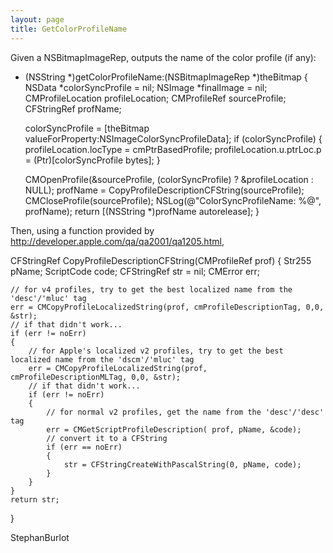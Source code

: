 ```yaml
---
layout: page
title: GetColorProfileName
---
```


 

Given a NSBitmapImageRep, outputs the name of the color profile (if any):

    
- (NSString *)getColorProfileName:(NSBitmapImageRep *)theBitmap
{
  NSData              *colorSyncProfile = nil;
  NSImage             *finalImage = nil;
  CMProfileLocation   profileLocation;
  CMProfileRef        sourceProfile;
  CFStringRef         profName;

  colorSyncProfile = [theBitmap valueForProperty:NSImageColorSyncProfileData];
  if (colorSyncProfile)
  {
    profileLocation.locType = cmPtrBasedProfile;
    profileLocation.u.ptrLoc.p = (Ptr)[colorSyncProfile bytes];
  }

  CMOpenProfile(&sourceProfile, (colorSyncProfile) ? &profileLocation : NULL);
  profName = CopyProfileDescriptionCFString(sourceProfile);
  CMCloseProfile(sourceProfile);
  NSLog(@"ColorSyncProfileName: %@", profName);
  return [(NSString *)profName autorelease];
}


Then, using a function provided by http://developer.apple.com/qa/qa2001/qa1205.html,

    
CFStringRef CopyProfileDescriptionCFString(CMProfileRef prof)
{
    Str255         pName;
    ScriptCode     code;
    CFStringRef    str = nil;
    CMError        err;


    // for v4 profiles, try to get the best localized name from the 'desc'/'mluc' tag
    err = CMCopyProfileLocalizedString(prof, cmProfileDescriptionTag, 0,0, &str);
    // if that didn't work...
    if (err != noErr)
    {
        // for Apple's localized v2 profiles, try to get the best localized name from the 'dscm'/'mluc' tag
        err = CMCopyProfileLocalizedString(prof, cmProfileDescriptionMLTag, 0,0, &str);
        // if that didn't work...
        if (err != noErr)
        {
            // for normal v2 profiles, get the name from the 'desc'/'desc' tag
            err = CMGetScriptProfileDescription( prof, pName, &code);
            // convert it to a CFString
            if (err == noErr)
            {
                str = CFStringCreateWithPascalString(0, pName, code);
            }
        }
    }
    return str;
}


StephanBurlot

